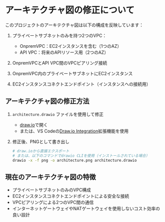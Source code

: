 # アーキテクチャ図の修正について

このプロジェクトのアーキテクチャ図は以下の構成を反映しています：

1. プライベートサブネットのみを持つ2つのVPC：
   - OnpremVPC：EC2インスタンスを含む（1つのAZ）
   - API VPC：将来のAPIリソース用（2つのAZ）

2. OnpremVPCとAPI VPC間のVPCピアリング接続

3. OnpremVPC内のプライベートサブネットにEC2インスタンス

4. EC2インスタンスコネクトエンドポイント（インスタンスへの接続用）

## アーキテクチャ図の修正方法

1. `architecture.drawio` ファイルを使用して修正
   - [draw.io](https://app.diagrams.net/)で開く
   - または、VS Codeの[Draw.io Integration](https://marketplace.visualstudio.com/items?itemName=hediet.vscode-drawio)拡張機能を使用

2. 修正後、PNGとして書き出し
   ```bash
   # draw.ioから直接エクスポート
   # または、以下のコマンドでdrawio CLIを使用（インストールされている場合）
   drawio -x -f png -o architecture.png architecture.drawio
   ```

## 現在のアーキテクチャ図の特徴

- プライベートサブネットのみのVPC構成
- EC2インスタンスコネクトエンドポイントによる安全な接続
- VPCピアリングによる2つのVPC間の通信
- インターネットゲートウェイやNATゲートウェイを使用しないコスト効率の良い設計
